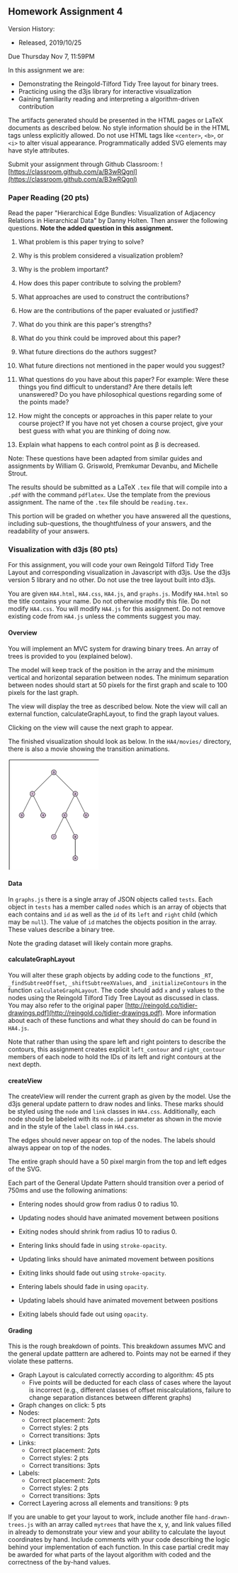 ## Homework Assignment 4

Version History: 

- Released, 2019/10/25


Due Thursday Nov 7, 11:59PM

In this assignment we are:

- Demonstrating the Reingold-Tilford Tidy Tree layout for binary trees.
- Practicing using the d3js library for interactive visualization
- Gaining familiarity reading and interpreting a algorithm-driven contribution

The artifacts generated should be presented in the HTML pages or LaTeX
documents as described below. No style information should be in the HTML tags
unless explicitly allowed. Do not use HTML tags like `<center>`, `<b>`, or
`<i>` to alter visual appearance.  Programmatically added SVG elements may
have style attributes.

Submit your assignment through Github Classroom: ![https://classroom.github.com/a/B3wRQgnl](https://classroom.github.com/a/B3wRQgnl)

### Paper Reading (20 pts)

Read the paper "Hierarchical Edge Bundles: Visualization of Adjacency
Relations in Hierarchical Data" by Danny Holten. Then answer the following
questions. **Note the added question in this assignment.**

1. What problem is this paper trying to solve?

2. Why is this problem considered a visualization problem?

3. Why is the problem important?

4. How does this paper contribute to solving the problem? 

5. What approaches are used to construct the contributions?

6. How are the contributions of the paper evaluated or justified? 

7. What do you think are this paper's strengths? 

8. What do you think could be improved about this paper?

9. What future directions do the authors suggest? 

10. What future directions not mentioned in the paper would you suggest?

11. What questions do you have about this paper? For example: Were these things
   you find difficult to understand? Are there details left unanswered? Do you
have philosophical questions regarding some of the points made?

12. How might the concepts or approaches in this paper relate to your course
   project? If you have not yet chosen a course project, give your best guess
with what you are thinking of doing now.

13. Explain what happens to each control point as β is decreased.

Note: These questions have been adapted from similar guides and assignments by
William G.  Griswold, Premkumar Devanbu, and Michelle Strout.

The results should be submitted as a LaTeX `.tex` file that will compile into
a `.pdf` with the command `pdflatex`. Use the template from the previous
assignment. The name of the `.tex` file should be `reading.tex.`

This portion will be graded on whether you have answered all the questions,
including sub-questions, the thoughtfulness of your answers, and the
readability of your answers.

### Visualization with d3js (80 pts)

For this assignment, you will code your own Reingold Tilford Tidy Tree Layout
and corresponding visualization in Javascript with d3js. Use the d3js version
5 library and no other. Do not use the tree layout built into d3js.

You are given `HA4.html`, `HA4.css`, `HA4.js`, and `graphs.js`.  Modify
`HA4.html` so the title contains your name. Do not otherwise modify this file.
Do not modify `HA4.css`. You will modify `HA4.js` for this assignment. Do not
remove existing code from `HA4.js` unless the comments suggest you may.

#### Overview

You will implement an MVC system for drawing binary trees. An array of trees
is provided to you (explained below). 

The model will keep track of the position in the array and the minimum
vertical and horizontal separation between nodes. The minimum separation
between nodes should start at 50 pixels for the first graph and scale to 100
pixels for the last graph.

The view will display the tree as described below. Note the view will call an
external function, calculateGraphLayout, to find the graph layout values.

Clicking on the view will cause the next graph to appear.

The finished visualization should look as below. In the `HA4/movies/` directory, there
is also a movie showing the transition animations.

<img src="HA4/images/CSC544-HA4.png" height="250">


#### Data

In `graphs.js` there is a single array of JSON objects called `tests`. Each
object in `tests` has a member called `nodes` which is an array of objects
that each contains and `id` as well as the `id` of its `left` and `right`
child (which may be `null`). The value of `id` matches the objects position in
the array. These values describe a binary tree. 

Note the grading dataset will likely contain more graphs.

#### calculateGraphLayout

You will alter these graph objects by adding code to the functions `_RT`,
`_findSubtreeOffset`, `_shiftSubtreeXValues`, and `_initializeContours` in the
function `calculateGraphLayout`. The code should add `x` and `y` values to the
nodes using the Reingold Tilford Tidy Tree Layout as discussed in class.  You
may also refer to the original paper
[http://reingold.co/tidier-drawings.pdf](http://reingold.co/tidier-drawings.pdf). More information about each
of these functions and what they should do can be found in `HA4.js`. 

Note that rather than using the spare left and right pointers to describe the
contours, this assignment creates explicit `left_contour` and `right_contour`
members of each node to hold the IDs of its left and right contours at the 
next depth. 

#### createView

The createView will render the current graph as given by the model. Use the
d3js general update pattern to draw nodes and links. These marks should be
styled using the `node` and `link` classes in `HA4.css`. Additionally, each
node should be labeled with its `node.id` parameter as shown in the movie and
in the style of the `label` class in `HA4.css`.

The edges should never appear on top of the nodes. The labels should always
appear on top  of the nodes.

The entire graph should have a 50 pixel margin from the top and left edges of
the SVG.

Each part of the General Update Pattern should transition over a period of
750ms  and use the following animations:

- Entering nodes should grow from radius 0 to radius 10. 

- Updating nodes should have animated movement between positions

- Exiting nodes should shrink from radius 10 to radius 0.

- Entering links should fade in using `stroke-opacity`.

- Updating links should have animated movement between positions

- Exiting links should fade out using `stroke-opacity`.

- Entering labels should fade in using `opacity`.

- Updating labels should have animated movement between positions

- Exiting labels should fade out using `opacity`.


#### Grading

This is the rough breakdown of points. This breakdown assumes MVC and the
general update patttern are adhered to. Points may not be earned if they
violate these patterns.

- Graph Layout is calculated correctly according to algorithm: 45 pts
  -  Five points will be deducted for each class of cases where the layout is
     incorrect (e.g., different classes of offset miscalculations, failure to
change separation distances between different graphs)
- Graph changes on click: 5 pts
- Nodes:
  - Correct placement: 2pts
  - Correct styles: 2 pts
  - Correct transitions: 3pts 
- Links:
  - Correct placement: 2pts
  - Correct styles: 2 pts
  - Correct transitions: 3pts
- Labels:
  - Correct placement: 2pts
  - Correct styles: 2 pts
  - Correct transitions: 3pts
- Correct Layering across all elements and transitions: 9 pts

If you are unable to get your layout to work, include another file
`hand-drawn-trees.js` with an array called `mytrees` that have the x, y, and
link values filled in already to demonstrate your view and your ability to
calculate the layout coordinates by hand. Include comments with your code
describing the logic behind your implementation of each function. In this case
partial credit may be awarded for what parts of the layout  algorithm with
coded and the correctness of the by-hand values.



